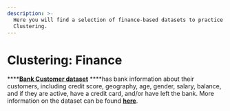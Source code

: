 ```yaml
---
description: >-
  Here you will find a selection of finance-based datasets to practice
  Clustering.
---
```


# Clustering: Finance

\*\*\*\*[**Bank Customer dataset**](https://github.com/MaurissaCM/Decoded-DA-Datastore/raw/master/data/bank-customers.zip) ****has bank information about their customers, including credit score, geography, age, gender, salary, balance, and if they are active, have a credit card, and/or have left the bank. More information on the dataset can be found [**here**](https://www.kaggle.com/santoshd3/bank-customers).


